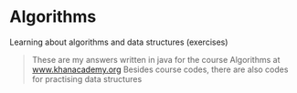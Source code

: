 # Algorithms
Learning about algorithms and data structures (exercises) 
> These are my answers written in java for the course Algorithms at www.khanacademy.org
> Besides course codes, there are also codes for practising data structures
